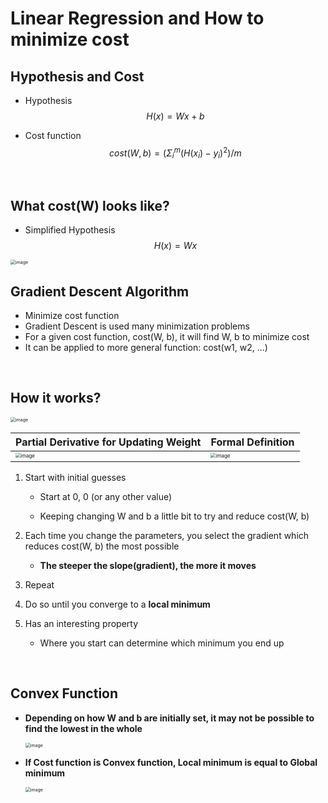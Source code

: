 # Linear Regression and How to minimize cost

## Hypothesis and Cost

- Hypothesis
  $$
  H(x) = Wx + b
  $$

- Cost function
  $$
  cost(W, b) = (\Sigma_i^m(H(x_i) - y_i)^2) / m
  $$

<br/>

## What cost(W) looks like?

- Simplified Hypothesis
  $$
  H(x) = Wx
  $$

<img src="https://user-images.githubusercontent.com/64063767/116806529-92a27180-ab68-11eb-83e8-817912cdb2b1.png" alt="image" style="zoom:50%;" />

<br/>

## Gradient Descent Algorithm

- Minimize cost function
- Gradient Descent is used many minimization problems
- For a given cost function, cost(W, b), it will find W, b to minimize cost
- It can be applied to more general function: cost(w1, w2, ...)

<br/>

## How it works?

<img src="https://user-images.githubusercontent.com/64063767/116806746-ff6a3b80-ab69-11eb-861a-a25d5cc2014b.png" alt="image" style="zoom:50%;" />

| Partial Derivative for Updating Weight                       | Formal Definition                                            |
| ------------------------------------------------------------ | ------------------------------------------------------------ |
| <img src="https://user-images.githubusercontent.com/64063767/116807203-d5664880-ab6c-11eb-9c87-0f58279ab737.png" alt="image" style="zoom:50%;" /> | <img src="https://user-images.githubusercontent.com/64063767/116807230-faf35200-ab6c-11eb-90aa-287327b826eb.png" alt="image" style="zoom:50%;" /> |

1. Start with initial guesses

   - Start at 0, 0 (or any other value)

   - Keeping changing W and b a little bit to try and reduce cost(W, b)

2. Each time you change the parameters, you select the gradient which reduces cost(W, b) the most possible
   - **The steeper the slope(gradient), the more it moves**

3. Repeat

4. Do so until you converge to a **local minimum**
5. Has an interesting property
   - Where you start can determine which minimum you end up

<br/>

## Convex Function

- **Depending on how W and b are initially set, it may not be possible to find the lowest in the whole**

  <img src="https://user-images.githubusercontent.com/64063767/116807347-abf9ec80-ab6d-11eb-9a3d-1362e9a4023e.png" alt="image" style="zoom:50%;" />

- **If Cost function is Convex function, Local minimum is equal to Global minimum**

  <img src="https://user-images.githubusercontent.com/64063767/116807543-b5378900-ab6e-11eb-9888-a233527986ac.png" alt="image" style="zoom: 50%;" />

